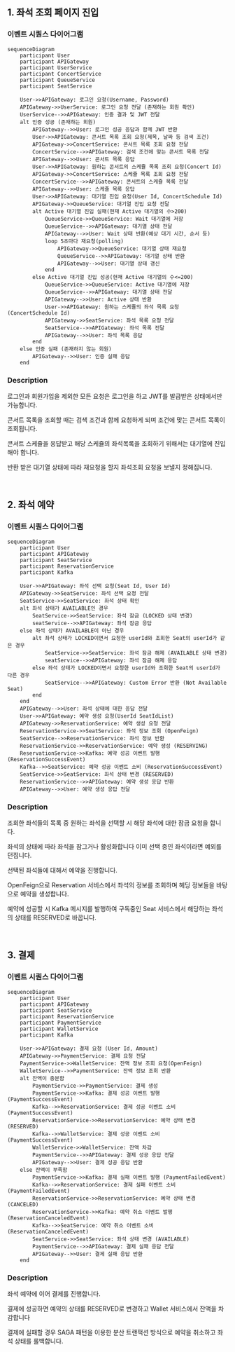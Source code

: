 ## 1. 좌석 조회 페이지 진입

### 이벤트 시퀀스 다이어그램
```mermaid
sequenceDiagram
    participant User
    participant APIGateway
    participant UserService
    participant ConcertService
    participant QueueService
    participant SeatService

    User->>APIGateway: 로그인 요청(Username, Password)
    APIGateway->>UserService: 로그인 요청 전달 (존재하는 회원 확인)
    UserService-->>APIGateway: 인증 결과 및 JWT 전달
    alt 인증 성공 (존재하는 회원)
        APIGateway-->>User: 로그인 성공 응답과 함께 JWT 반환
        User->>APIGateway: 콘서트 목록 조회 요청(제목, 날짜 등 검색 조건)
        APIGateway->>ConcertService: 콘서트 목록 조회 요청 전달
        ConcertService-->>APIGateway: 검색 조건에 맞는 콘서트 목록 전달
        APIGateway-->>User: 콘서트 목록 응답
        User->>APIGateway: 원하는 콘서트의 스케쥴 목록 조회 요청(Concert Id)
        APIGateway->>ConcertService: 스케쥴 목록 조회 요청 전달
        ConcertService-->>APIGateway: 콘서트의 스케쥴 목록 전달
        APIGateway-->>User: 스케쥴 목록 응답
        User->>APIGateway: 대기열 진입 요청(User Id, ConcertSchedule Id)
        APIGateway->>QueueService: 대기열 진입 요청 전달
        alt Active 대기열 진입 실패(현재 Active 대기열의 수>200)
            QueueService->>QueueService: Wait 대기열에 저장
            QueueService-->>APIGateway: 대기열 상태 전달
            APIGateway-->>User: Wait 상태 반환(예상 대기 시간, 순서 등)
            loop 5초마다 재요청(polling)
                APIGateway->>QueueService: 대기열 상태 재요청
                QueueService-->>APIGateway: 대기열 상태 반환
                APIGateway-->>User: 대기열 상태 갱신
            end
        else Active 대기열 진입 성공(현재 Active 대기열의 수<=200)
            QueueService->>QueueService: Active 대기열에 저장
            QueueService-->>APIGateway: 대기열 상태 전달
            APIGateway-->>User: Active 상태 반환
            User->>APIGateway: 원하는 스케쥴의 좌석 목록 요청(ConcertSchedule Id)
            APIGateway->>SeatService: 좌석 목록 요청 전달
            SeatService-->>APIGateway: 좌석 목록 전달
            APIGateway-->>User: 좌석 목록 응답
        end
    else 인증 실패 (존재하지 않는 회원)
        APIGateway-->>User: 인증 실패 응답
    end

```
### Description

로그인과 회원가입을 제외한 모든 요청은 로그인을 하고 JWT를 발급받은 상태에서만 가능합니다.

콘서트 목록을 조회할 때는 검색 조건과 함께 요청하게 되며 조건에 맞는 콘서트 목록이 조회됩니다.

콘서트 스케쥴을 응답받고 해당 스케쥴의 좌석목록을 조회하기 위해서는 대기열에 진입해야 합니다.

반환 받은 대기열 상태에 따라 재요청을 할지 좌석조회 요청을 보낼지 정해집니다.

<br>

## 2. 좌석 예약

### 이벤트 시퀀스 다이어그램
```mermaid
sequenceDiagram
    participant User
    participant APIGateway
    participant SeatService
    participant ReservationService
    participant Kafka

    User->>APIGateway: 좌석 선택 요청(Seat Id, User Id)
    APIGateway->>SeatService: 좌석 선택 요청 전달
    SeatService->>SeatService: 좌석 상태 확인
    alt 좌석 상태가 AVAILABLE인 경우
        SeatService->>SeatService: 좌석 잠금 (LOCKED 상태 변경)
        seatService-->>APIGateway: 좌석 잠금 응답
    else 좌석 상태가 AVAILABLE이 아닌 경우
        alt 좌석 상태가 LOCKED이면서 요청한 userId와 조회한 Seat의 userId가 같은 경우
            SeatService->>SeatService: 좌석 잠금 해제 (AVAILABLE 상태 변경)
            seatService-->>APIGateway: 좌석 잠금 해제 응답
        else 좌석 상태가 LOCKED이면서 요청한 userId와 조회한 Seat의 userId가 다른 경우
            SeatService-->>APIGateway: Custom Error 반환 (Not Available Seat)
        end
    end
    APIGateway-->>User: 좌석 상태에 대한 응답 전달
    User->>APIGateway: 예약 생성 요청(UserId SeatIdList)
    APIGateway->>ReservationService: 예약 생성 요청 전달
    ReservationService->>SeatService: 좌석 정보 조회 (OpenFeign)
    SeatService-->>ReservationService: 좌석 정보 반환
    ReservationService->>ReservationService: 예약 생성 (RESERVING)
    ReservationService->>Kafka: 예약 성공 이벤트 발행 (ReservationSuccessEvent)
    Kafka-->>SeatService: 예약 성공 이벤트 소비 (ReservationSuccessEvent)
    SeatService->>SeatService: 좌석 상태 변경 (RESERVED)
    ReservationService-->>APIGateway: 예약 생성 응답 반환
    APIGateway-->>User: 예약 생성 응답 전달
```

### Description
조회한 좌석들의 목록 중 원하는 좌석을 선택할 시 해당 좌석에 대한 잠금 요청을 합니다.

좌석의 상태에 따라 좌석을 잠그거나 활성화합니다 이미 선택 중인 좌석이라면 예외를 던집니다.

선택된 좌석들에 대해서 예약을 진행합니다.

OpenFeign으로 Reservation 서비스에서 좌석의 정보를 조회하며 헤딩 정보들을 바탕으로 예약을 생성합니다.

예약에 성공할 시 Kafka 메시지를 발행하여 구독중인 Seat 서비스에서 해당하는 좌석의 상태를 RESERVED로 바꿉니다.

<br>

## 3. 결제

### 이벤트 시퀀스 다이어그램
```mermaid
sequenceDiagram
    participant User
    participant APIGateway
    participant SeatService
    participant ReservationService
    participant PaymentService
    participant WalletService
    participant Kafka
    
    User->>APIGateway: 결제 요청 (User Id, Amount)
    APIGateway->>PaymentService: 결제 요청 전달
    PaymentService->>WalletService: 잔액 정보 조회 요청(OpenFeign)
    WalletService-->>PaymentService: 잔액 정보 조회 반환
    alt 잔액이 충분함
        PaymentService->>PaymentService: 결제 생성
        PaymentService->>Kafka: 결제 성공 이벤트 발행 (PaymentSuccessEvent)
        Kafka-->>ReservationService: 결제 성공 이벤트 소비 (PaymentSuccessEvent)
        ReservationService->>ReservationService: 예약 상태 변경 (RESERVED)
        Kafka-->>WalletService: 결제 성공 이벤트 소비 (PaymentSuccessEvent)
        WalletService->>WalletService: 잔액 차감
        PaymentService-->>APIGateway: 결제 성공 응답 전달
        APIGateway-->>User: 결제 성공 응답 반환
    else 잔액이 부족함
        PaymentService->>Kafka: 결제 실패 이벤트 발행 (PaymentFailedEvent)
        Kafka-->>ReservationService: 결제 실패 이벤트 소비 (PaymentFailedEvent)
        ReservationService->>ReservationService: 예약 상태 변경 (CANCELED)
        ReservationService->>Kafka: 예약 취소 이벤트 발행(ReservationCanceledEvent)
        Kafka-->>SeatService: 예약 취소 이벤트 소비 (ReservationCanceledEvent)
        SeatService->>SeatService: 좌석 상태 변경 (AVAILABLE)
        PaymentService-->>APIGateway: 결제 실패 응답 전달
        APIGateway-->>User: 결제 실패 응답 반환
    end

```
### Description
좌석 예약에 이어 결제를 진행합니다.

결제에 성공하면 예약의 상태를 RESERVED로 변경하고 Wallet 서비스에서 잔액을 차감합니다

결제에 실패할 경우 SAGA 패턴을 이용한 분산 트랜잭션 방식으로 예약을 취소하고 좌석 상태를 롤백합니다.
<br>